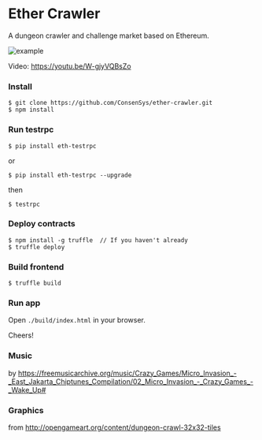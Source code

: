 # Ether Crawler

A dungeon crawler and challenge market based on Ethereum.

![example](http://i.imgur.com/WstmuKv.png)

Video: https://youtu.be/W-gjyVQBsZo

### Install

```
$ git clone https://github.com/ConsenSys/ether-crawler.git
$ npm install
```

### Run testrpc

```
$ pip install eth-testrpc 
```
or
```
$ pip install eth-testrpc --upgrade
```
then
```
$ testrpc
```

### Deploy contracts

```
$ npm install -g truffle  // If you haven't already
$ truffle deploy
```

### Build frontend

```
$ truffle build
```

### Run app

Open `./build/index.html` in your browser.

Cheers!


### Music

by https://freemusicarchive.org/music/Crazy_Games/Micro_Invasion_-_East_Jakarta_Chiptunes_Compilation/02_Micro_Invasion_-_Crazy_Games_-_Wake_Up#

### Graphics

from http://opengameart.org/content/dungeon-crawl-32x32-tiles
